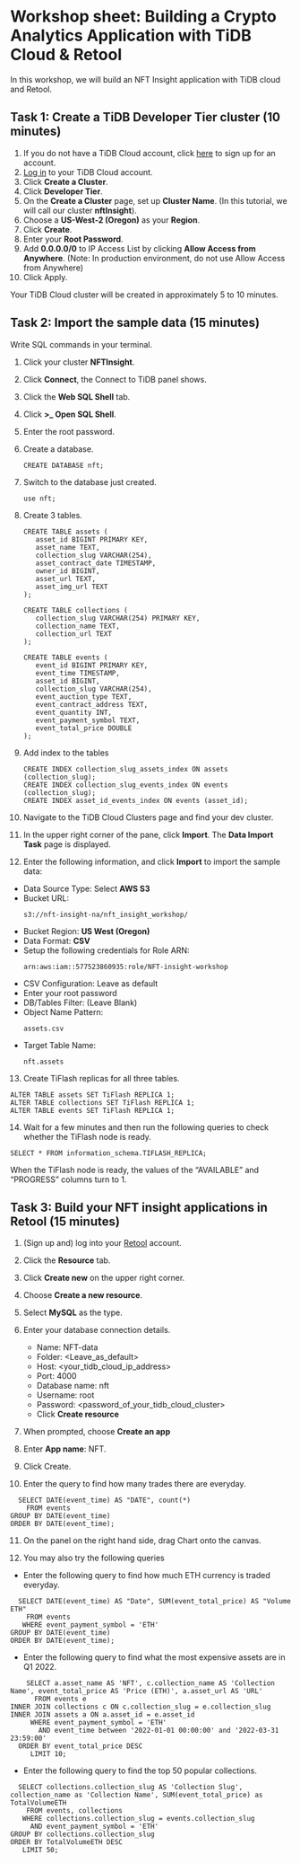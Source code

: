 # Workshop sheet: Building a Crypto Analytics Application with TiDB Cloud & Retool
In this workshop, we will build an NFT Insight application with TiDB cloud and Retool. 

## Task 1: Create a TiDB Developer Tier cluster (10 minutes)
1. If you do not have a TiDB Cloud account, click [here](https://tidbcloud.com/free-trial) to sign up for an account.
2. [Log in](https://tidbcloud.com/) to your TiDB Cloud account.
3. Click **Create a Cluster**. 
4. Click **Developer Tier**.
5. On the **Create a Cluster** page, set up **Cluster Name**. (In this tutorial, we will call our cluster **nftInsight**).
6. Choose a **US-West-2 (Oregon)** as your **Region**. 
7. Click **Create**.
8. Enter your **Root Password**.
9. Add **0.0.0.0/0** to IP Access List by clicking **Allow Access from Anywhere**. (Note: In production environment, do not use Allow Access from Anywhere)
10. Click Apply.

Your TiDB Cloud cluster will be created in approximately 5 to 10 minutes.

## Task 2: Import the sample data (15 minutes)
Write SQL commands in your terminal.
1. Click your cluster **NFTInsight**.

2. Click **Connect**, the Connect to TiDB panel shows.

3. Click the **Web SQL Shell** tab.

4. Click **>_ Open SQL Shell**.

5. Enter the root password.

6. Create a database.
   ~~~
   CREATE DATABASE nft;
   ~~~

7. Switch to the database just created.
   ~~~
   use nft;
   ~~~

8. Create 3 tables.
   ~~~
   CREATE TABLE assets (
      asset_id BIGINT PRIMARY KEY,
      asset_name TEXT,
      collection_slug VARCHAR(254),
      asset_contract_date TIMESTAMP,
      owner_id BIGINT,
      asset_url TEXT,
      asset_img_url TEXT
   );

   CREATE TABLE collections (
      collection_slug VARCHAR(254) PRIMARY KEY,
      collection_name TEXT,
      collection_url TEXT
   );

   CREATE TABLE events (
      event_id BIGINT PRIMARY KEY,
      event_time TIMESTAMP,
      asset_id BIGINT, 
      collection_slug VARCHAR(254),
      event_auction_type TEXT,
      event_contract_address TEXT,
      event_quantity INT,
      event_payment_symbol TEXT,
      event_total_price DOUBLE
   );
   ~~~

9. Add index to the tables
   ~~~
   CREATE INDEX collection_slug_assets_index ON assets (collection_slug);
   CREATE INDEX collection_slug_events_index ON events (collection_slug);
   CREATE INDEX asset_id_events_index ON events (asset_id);
   ~~~ 

10. Navigate to the TiDB Cloud Clusters page and find your dev cluster.

11. In the upper right corner of the pane, click **Import**. The **Data Import Task** page is displayed.

12. Enter the following information, and click **Import** to import the sample data: 	
   - Data Source Type: Select **AWS S3**
   - Bucket URL: 
      ~~~
      s3://nft-insight-na/nft_insight_workshop/
      ~~~
   - Bucket Region: **US West (Oregon)**
   - Data Format: **CSV**
   - Setup the following credentials for Role ARN: 
      ~~~
      arn:aws:iam::577523860935:role/NFT-insight-workshop
      ~~~
   -  CSV Configuration: Leave as default
   - Enter your root password
   - DB/Tables Filter: (Leave Blank)
   - Object Name Pattern: 
      ~~~
      assets.csv
      ~~~
   - Target Table Name: 
      ~~~
      nft.assets
      ~~~

13. Create TiFlash replicas for all three tables.
   ~~~
   ALTER TABLE assets SET TiFlash REPLICA 1;
   ALTER TABLE collections SET TiFlash REPLICA 1;
   ALTER TABLE events SET TiFlash REPLICA 1;
   ~~~

14. Wait for a few minutes and then run the following queries to check whether the TiFlash node is ready.
   ~~~
   SELECT * FROM information_schema.TIFLASH_REPLICA;
   ~~~
   When the TiFlash node is ready, the values of the “AVAILABLE” and “PROGRESS” columns turn to 1.

## Task 3: Build your NFT insight applications in Retool (15 minutes)
1. (Sign up and) log into your [Retool](https://retool.com/) account.

2. Click the **Resource** tab.

3. Click **Create new** on the upper right corner.

4. Choose **Create a new resource**.

5. Select **MySQL** as the type.

6. Enter your database connection details.
   - Name: NFT-data
   - Folder: &lt;Leave_as_default&gt;
   - Host: &lt;your_tidb_cloud_ip_address&gt;
   - Port: 4000
   - Database name: nft
   - Username: root
   - Password: &lt;password_of_your_tidb_cloud_cluster&gt;
   - Click **Create resource**

7. When prompted, choose **Create an app**

8. Enter **App name**: NFT.

9. Click Create.

10. Enter the query to find how many trades there are everyday.
   ~~~
     SELECT DATE(event_time) AS "DATE", count(*)
       FROM events 
   GROUP BY DATE(event_time) 
   ORDER BY DATE(event_time);
   ~~~

11. On the panel on the right hand side, drag Chart onto the canvas. 

12. You may also try the following queries
   - Enter the following query to find how much ETH currency is traded everyday.   
   ~~~
     SELECT DATE(event_time) AS "Date", SUM(event_total_price) AS "Volume ETH"
       FROM events
      WHERE event_payment_symbol = 'ETH'
   GROUP BY DATE(event_time)
   ORDER BY DATE(event_time);
   ~~~
   - Enter the following query to find what the most expensive assets are in Q1 2022.
   ~~~
       SELECT a.asset_name AS 'NFT', c.collection_name AS 'Collection Name', event_total_price AS 'Price (ETH)', a.asset_url AS 'URL'
         FROM events e
   INNER JOIN collections c ON c.collection_slug = e.collection_slug
   INNER JOIN assets a ON a.asset_id = e.asset_id
        WHERE event_payment_symbol = 'ETH'
          AND event_time between '2022-01-01 00:00:00' and '2022-03-31 23:59:00' 
     ORDER BY event_total_price DESC
        LIMIT 10;
   ~~~
   - Enter the following query to find the top 50 popular collections.
   ~~~
     SELECT collections.collection_slug AS 'Collection Slug', collection_name as 'Collection Name', SUM(event_total_price) as TotalVolumeETH
       FROM events, collections 
      WHERE collections.collection_slug = events.collection_slug
        AND event_payment_symbol = 'ETH'
   GROUP BY collections.collection_slug 
   ORDER BY TotalVolumeETH DESC
      LIMIT 50;
   ~~~



